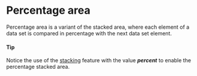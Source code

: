 # Percentage area
Percentage area is a variant of the stacked area, where each element of a data set is compared in percentage with the next data set element.

####  Tip
Notice the use of the [stacking](https://api.highcharts.com/highcharts/plotOptions.area.stacking) feature with the value ***percent*** to enable the percentage stacked area.   
